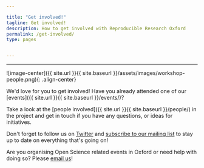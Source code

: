 ```yaml
---

title: "Get involved!"
tagline: Get involved!
description: How to get involved with Reproducible Research Oxford
permalink: /get-involved/
type: pages


---
```

---

![image-center]({{ site.url }}{{ site.baseurl }}/assets/images/workshop-people.png){: .align-center}

We'd love for you to get involved! Have you already attended one of our
[events]({{ site.url }}{{ site.baseurl }}/events/)?

Take a look at the [people involved]({{ site.url }}{{ site.baseurl }}/people/)
in the project and get in touch if you have any questions, or ideas for initiatives.

Don't forget to follow us on [Twitter](http://twitter.com/RR_Oxford) and [subscribe to our mailing list](mailto:sympa@maillist.ox.ac.uk?subject=subscribe%20rroxford) to stay up to date on everything that's going on!

Are you organising Open Science related events in Oxford or need help with doing so? Please [email us](mailto:ReproducibleResearchOxford@gmail.com)!
